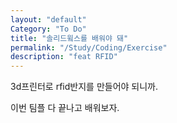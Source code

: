 ```yaml
---
layout: "default"
Category: "To Do"
title: "솔리드윜스를 배워야 돼"
permalink: "/Study/Coding/Exercise"
description: "feat RFID"
---
```


3d프린터로 rfid반지를 만들어야 되니까.

이번 팀플 다 끝나고 배워보자.
